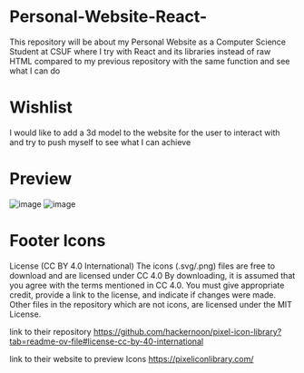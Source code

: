 # Personal-Website-React-
This repository will be about my Personal Website as a Computer Science Student at CSUF where I try with React and its libraries instead of raw HTML compared to my previous repository with the same function and see what I can do

# Wishlist
I would like to add a 3d model to the website for the user to interact with and try to push myself to see what I can achieve

# Preview
![image](https://github.com/user-attachments/assets/13ce1c1b-cb73-43f3-8257-f54d16ccab0d)
![image](https://github.com/user-attachments/assets/e343fe37-068a-45d2-861c-06a08a50af1b)

# Footer Icons
License (CC BY 4.0 International)
The icons (.svg/.png) files are free to download and are licensed under CC 4.0
By downloading, it is assumed that you agree with the terms mentioned in CC 4.0.
You must give appropriate credit, provide a link to the license, and indicate if changes were made.
Other files in the repository which are not icons, are licensed under the MIT License.

link to their repository
https://github.com/hackernoon/pixel-icon-library?tab=readme-ov-file#license-cc-by-40-international

link to their website to preview Icons
https://pixeliconlibrary.com/
